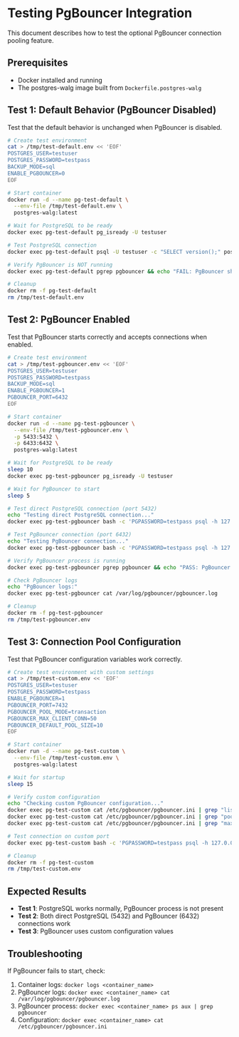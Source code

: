 # Testing PgBouncer Integration

This document describes how to test the optional PgBouncer connection pooling feature.

## Prerequisites

- Docker installed and running
- The postgres-walg image built from `Dockerfile.postgres-walg`

## Test 1: Default Behavior (PgBouncer Disabled)

Test that the default behavior is unchanged when PgBouncer is disabled.

```bash
# Create test environment
cat > /tmp/test-default.env << 'EOF'
POSTGRES_USER=testuser
POSTGRES_PASSWORD=testpass
BACKUP_MODE=sql
ENABLE_PGBOUNCER=0
EOF

# Start container
docker run -d --name pg-test-default \
  --env-file /tmp/test-default.env \
  postgres-walg:latest

# Wait for PostgreSQL to be ready
docker exec pg-test-default pg_isready -U testuser

# Test PostgreSQL connection
docker exec pg-test-default psql -U testuser -c "SELECT version();" postgres

# Verify PgBouncer is NOT running
docker exec pg-test-default pgrep pgbouncer && echo "FAIL: PgBouncer should not be running" || echo "PASS: PgBouncer is disabled"

# Cleanup
docker rm -f pg-test-default
rm /tmp/test-default.env
```

## Test 2: PgBouncer Enabled

Test that PgBouncer starts correctly and accepts connections when enabled.

```bash
# Create test environment
cat > /tmp/test-pgbouncer.env << 'EOF'
POSTGRES_USER=testuser
POSTGRES_PASSWORD=testpass
BACKUP_MODE=sql
ENABLE_PGBOUNCER=1
PGBOUNCER_PORT=6432
EOF

# Start container
docker run -d --name pg-test-pgbouncer \
  --env-file /tmp/test-pgbouncer.env \
  -p 5433:5432 \
  -p 6433:6432 \
  postgres-walg:latest

# Wait for PostgreSQL to be ready
sleep 10
docker exec pg-test-pgbouncer pg_isready -U testuser

# Wait for PgBouncer to start
sleep 5

# Test direct PostgreSQL connection (port 5432)
echo "Testing direct PostgreSQL connection..."
docker exec pg-test-pgbouncer bash -c 'PGPASSWORD=testpass psql -h 127.0.0.1 -p 5432 -U testuser -c "SELECT 1;" postgres'

# Test PgBouncer connection (port 6432)
echo "Testing PgBouncer connection..."
docker exec pg-test-pgbouncer bash -c 'PGPASSWORD=testpass psql -h 127.0.0.1 -p 6432 -U testuser -c "SELECT current_database();" postgres'

# Verify PgBouncer process is running
docker exec pg-test-pgbouncer pgrep pgbouncer && echo "PASS: PgBouncer is running" || echo "FAIL: PgBouncer should be running"

# Check PgBouncer logs
echo "PgBouncer logs:"
docker exec pg-test-pgbouncer cat /var/log/pgbouncer/pgbouncer.log

# Cleanup
docker rm -f pg-test-pgbouncer
rm /tmp/test-pgbouncer.env
```

## Test 3: Connection Pool Configuration

Test that PgBouncer configuration variables work correctly.

```bash
# Create test environment with custom settings
cat > /tmp/test-custom.env << 'EOF'
POSTGRES_USER=testuser
POSTGRES_PASSWORD=testpass
ENABLE_PGBOUNCER=1
PGBOUNCER_PORT=7432
PGBOUNCER_POOL_MODE=transaction
PGBOUNCER_MAX_CLIENT_CONN=50
PGBOUNCER_DEFAULT_POOL_SIZE=10
EOF

# Start container
docker run -d --name pg-test-custom \
  --env-file /tmp/test-custom.env \
  postgres-walg:latest

# Wait for startup
sleep 15

# Verify custom configuration
echo "Checking custom PgBouncer configuration..."
docker exec pg-test-custom cat /etc/pgbouncer/pgbouncer.ini | grep "listen_port = 7432"
docker exec pg-test-custom cat /etc/pgbouncer/pgbouncer.ini | grep "pool_mode = transaction"
docker exec pg-test-custom cat /etc/pgbouncer/pgbouncer.ini | grep "max_client_conn = 50"

# Test connection on custom port
docker exec pg-test-custom bash -c 'PGPASSWORD=testpass psql -h 127.0.0.1 -p 7432 -U testuser -c "SELECT 1;" postgres'

# Cleanup
docker rm -f pg-test-custom
rm /tmp/test-custom.env
```

## Expected Results

- **Test 1**: PostgreSQL works normally, PgBouncer process is not present
- **Test 2**: Both direct PostgreSQL (5432) and PgBouncer (6432) connections work
- **Test 3**: PgBouncer uses custom configuration values

## Troubleshooting

If PgBouncer fails to start, check:

1. Container logs: `docker logs <container_name>`
2. PgBouncer logs: `docker exec <container_name> cat /var/log/pgbouncer/pgbouncer.log`
3. PgBouncer process: `docker exec <container_name> ps aux | grep pgbouncer`
4. Configuration: `docker exec <container_name> cat /etc/pgbouncer/pgbouncer.ini`
